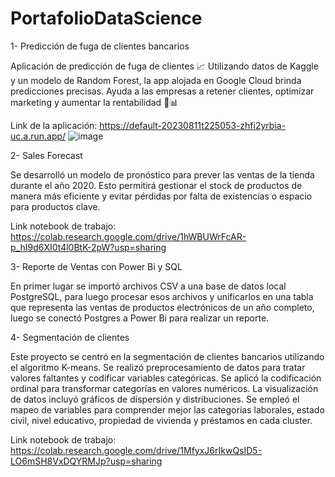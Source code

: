# PortafolioDataScience

1- Predicción de fuga de clientes bancarios

Aplicación de predicción de fuga de clientes 📈 Utilizando datos de Kaggle y un modelo de Random Forest, la app alojada en Google Cloud brinda predicciones precisas. Ayuda a las empresas a retener clientes, optimizar marketing y aumentar la rentabilidad 💼📊

Link de la aplicación: https://default-20230811t225053-zhfi2yrbia-uc.a.run.app/
![image](https://github.com/danielgrgurevic/PortafolioDataScience/assets/127439786/63fa19ce-05a4-4d7b-ac34-abf7927b5aee)

2- Sales Forecast 

Se desarrolló un modelo de pronóstico para prever las ventas de la tienda durante el año 2020. Esto permitirá gestionar el stock de productos de manera más eficiente y evitar pérdidas por falta de existencias o espacio para productos clave.

Link notebook de trabajo: https://colab.research.google.com/drive/1hWBUWrFcAR-p_hI9d6XI0t4l0BtK-2pW?usp=sharing

3- Reporte de Ventas con Power Bi y SQL

En primer lugar se importó archivos CSV a una base de datos local PostgreSQL, para luego procesar esos archivos y unificarlos en una tabla que representa las ventas de productos electrónicos de un año completo, luego se conectó Postgres a Power Bi para realizar un reporte.

4- Segmentación de clientes 

Este proyecto se centró en la segmentación de clientes bancarios utilizando el algoritmo K-means. Se realizó preprocesamiento de datos para tratar valores faltantes y codificar variables categóricas. Se aplicó la codificación ordinal para transformar categorías en valores numéricos. La visualización de datos incluyó gráficos de dispersión y distribuciones. Se empleó el mapeo de variables para comprender mejor las categorías laborales, estado civil, nivel educativo, propiedad de vivienda y préstamos en cada cluster.

Link notebook de trabajo: https://colab.research.google.com/drive/1MfyxJ6rIkwQsID5-LO6mSH8VxDQYRMJp?usp=sharing
